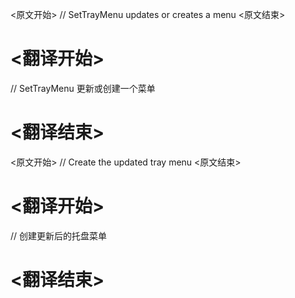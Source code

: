 
<原文开始>
// SetTrayMenu updates or creates a menu
<原文结束>

# <翻译开始>
// SetTrayMenu 更新或创建一个菜单
# <翻译结束>


<原文开始>
// Create the updated tray menu
<原文结束>

# <翻译开始>
// 创建更新后的托盘菜单
# <翻译结束>

